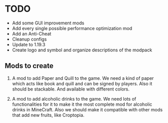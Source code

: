 # TODO

- Add some GUI improvement mods
- Add every single possible performance optimization mod
- Add an Anti-Cheat
- Cleanup configs
- Update to 1.19.3
- Create logo and symbol and organize descriptions of the modpack

## Mods to create

1. A mod to add Paper and Quill to the game.
We need a kind of paper which acts like book and quill and can be signed by players.
Also it should be stackable.
And available with different colors.

2. A mod to add alcoholic drinks to the game.
We need lots of functionalities for it to make it the most complete mod for alcoholic drinks in MineCraft.
Also we should make it compatible with other mods that add new fruits, like Croptopia.
